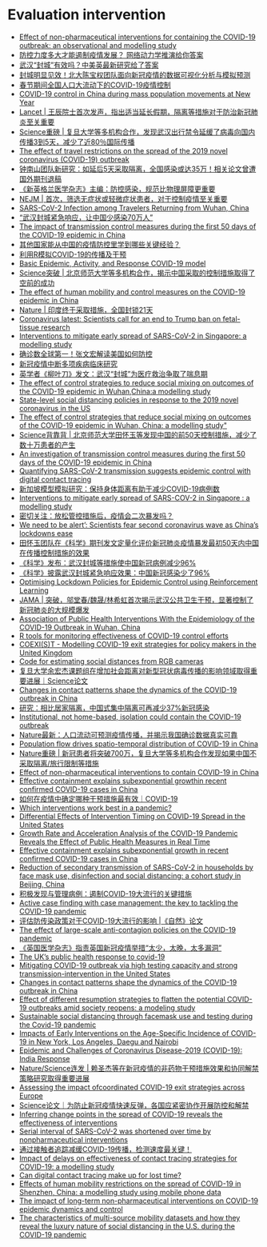 # Evaluation intervention
- [Effect of non-pharmaceutical interventions for containing the COVID-19 outbreak: an observational and modelling study](https://www.worldpop.org/events/COVID_NPI)
- [防控力度多大才能遏制疫情发展？ 网络动力学推演给你答案](https://mp.weixin.qq.com/s/cOR7vX7HDpze8bwjUWf_RQ)
- [武汉“封城”有效吗？中美英最新研究给了答案](https://mp.weixin.qq.com/s/9mLMejp-32ZXepd_dGO_jg)
- [封城明显见效！北大陈宝权团队面向新冠疫情的数据可视化分析与模拟预测](https://mp.weixin.qq.com/s?__biz=MzI3MTA0MTk1MA==&mid=2652063313&idx=2&sn=017c26ec474fac9ab28f1fcf5616ff35&chksm=f12032a0c657bbb61303f83a421d0fa84ef7b4a3d1bac3ee26dcc316c8ff9b735c89f522d75d&mpshare=1&scene=1&srcid=&sharer_sharetime=1581410993797&sharer_shareid=9e5fd5f5b70c04306ea0c75c977dcdf9#rd)
- [春节期间全国人口大流动下的COVID-19疫情控制](https://mp.weixin.qq.com/s?__biz=MzU0Njk0ODk4Mg==&mid=2247487424&idx=1&sn=b3570dcfa7ac64ec69ed0b8993cd1915&chksm=fb549dd9cc2314cf4feffbf026f7a60274ba50d794633d5fb6cc8492bb22c369d526caf71d7c&mpshare=1&scene=1&srcid=&sharer_sharetime=1582626553764&sharer_shareid=cc522eb07e997d352cfce26bb80d69ec#rd)
- [COVID-19 control in China during mass population movements at New Year](https://www.thelancet.com/journals/lancet/article/PIIS0140-6736(20)30421-9/fulltext)
- [Lancet | 王辰院士首次发声，指出适当延长假期，隔离等措施对于防治新冠肺炎至关重要](https://mp.weixin.qq.com/s?__biz=MzU3MTE3MjUyOA==&mid=2247507374&idx=4&sn=92fe649edce8f1a15fb74fb2a8800767&chksm=fce6ae71cb912767bb8b65a3e0001b44e3ce49e178f9e3345837b9226c554a97ae2803cc12de&mpshare=1&scene=1&srcid=&sharer_sharetime=1582626657393&sharer_shareid=cc522eb07e997d352cfce26bb80d69ec#rd)
- [Science重磅 | 复旦大学等多机构合作，发现武汉出行禁令延缓了病毒向国内传播3到5天，减少了近80％国际传播](https://mp.weixin.qq.com/s?__biz=MzU3MTE3MjUyOA==&mid=2247507562&idx=3&sn=cefdf06d35e89e6aa6b2f546e0c9c41d&chksm=fce6adb5cb9124a334fb7457f809dc7a6dc2f8b4e9a55ea97217ea91fe10225cf14b0fed7b2b&mpshare=1&scene=1&srcid=&sharer_sharetime=1584908482987&sharer_shareid=cc522eb07e997d352cfce26bb80d69ec#rd)
- [The effect of travel restrictions on the spread of the 2019 novel coronavirus (COVID-19) outbreak](https://science.sciencemag.org/content/early/2020/03/05/science.aba9757)
- [钟南山团队新研究：如延后5天采取隔离，全国感染或达35万！相关论文曾遭国外期刊退稿](https://mp.weixin.qq.com/s?__biz=MjM5MTQzNzU2NA==&mid=2651677793&idx=1&sn=55259eece767b394e776e777d60f33bb&chksm=bd4c43f28a3bcae47f8f908ccab301e31c074c7532b67889e1878de55ecd7ebb70eb22eaf22a&mpshare=1&scene=1&srcid=&sharer_sharetime=1584907754166&sharer_shareid=cc522eb07e997d352cfce26bb80d69ec#rd)
- [《新英格兰医学杂志》主编：防控感染，规范比物理屏障更重要](https://mp.weixin.qq.com/s?__biz=MzIxNTc4NzU0MQ==&mid=2247494811&idx=1&sn=f515f2ad04104deb753ca754c92bb649&chksm=97905de1a0e7d4f79ee051ed5c3a16b27f0f6755d504391dedf0a48796afc98fd6061d48b5f7&mpshare=1&scene=1&srcid=&sharer_sharetime=1584906345157&sharer_shareid=cc522eb07e997d352cfce26bb80d69ec#rd)
- [NEJM | 首次，筛选无症状或轻微症状患者，对于控制疫情至关重要](https://mp.weixin.qq.com/s/YaXk_BMDDeklh5qDu_8L3A)
- [SARS-CoV-2 Infection among Travelers Returning from Wuhan, China](https://www.nejm.org/doi/full/10.1056/NEJMc2003100?query=featured_home)
- [“武汉封城紧急响应，让中国少感染70万人”](https://mp.weixin.qq.com/s/j2mYmv9i3nv9ubIdOcd0Iw)
- [The impact of transmission control measures during the first 50 days of the COVID-19 epidemic in China](https://www.medrxiv.org/content/10.1101/2020.01.30.20019844v4)
- [其他国家能从中国的疫情防控里学到哪些关键经验？](https://mp.weixin.qq.com/s/satnXZORWeFRJ18VmKmHLQ)
- [利用R模拟COVID-19的传播及干预](https://mp.weixin.qq.com/s/lN3HbVcWqSxQDtyblyOiMw)
- [Basic Epidemic, Activity, and Response COVID-19 model](https://github.com/wpgp/BEARmod)
- [Science突破 | 北京师范大学等多机构合作，揭示中国采取的控制措施取得了空前的成功](https://mp.weixin.qq.com/s/kY1VL4g8yjXSp3VyycpHmQ)
- [The effect of human mobility and control measures on the COVID-19 epidemic in China](https://science.sciencemag.org/content/early/2020/03/25/science.abb4218)
- [Nature | 印度终于采取措施，全国封锁21天](https://mp.weixin.qq.com/s/zwYVaBIDo-UtT0EfzahPog)
- [Coronavirus latest: Scientists call for an end to Trump ban on fetal-tissue research](https://www.nature.com/articles/d41586-020-00154-w)
- [Interventions to mitigate early spread of SARS-CoV-2 in Singapore: a modelling study](https://www.thelancet.com/journals/laninf/article/PIIS1473-3099(20)30162-6/fulltext)
- [确诊数全球第一！张文宏解读美国如何防控](https://mp.weixin.qq.com/s/BBeNYJGAJ54LpLJAq_iKEw)
- [新冠疫情中断多项疾病临床研究](https://mp.weixin.qq.com/s/9Xxsz6kGAKkcBkCFPT8ekw)
- [英学者《柳叶刀》发文：武汉“封城”为医疗救治争取了喘息期](http://news.sciencenet.cn/htmlnews/2020/3/437601.shtm)
- [The effect of control strategies to reduce social mixing on outcomes of the COVID-19 epidemic in Wuhan,China:a modelling study](https://www.thelancet.com/journals/lanpub/article/PIIS2468-2667(20)30073-6/fulltext)
- [State-level social distancing policies in response to the 2019 novel coronavirus in the US](https://github.com/COVID19StatePolicy/SocialDistancing)
- [The effect of control strategies that reduce social mixing on outcomes of the COVID-19 epidemic in Wuhan, China: a modelling study"](https://github.com/kieshaprem/covid19-agestructureSEIR-wuhan-social-distancing)
- [Science背靠背 | 北京师范大学田怀玉等发现中国的前50天控制措施，减少了数十万患者的产生](https://mp.weixin.qq.com/s/Ge0YyooY2XQsitXrXR7qJA)
- [An investigation of transmission control measures during the first 50 days of the COVID-19 epidemic in China](https://science.sciencemag.org/content/early/2020/03/30/science.abb6105)
- [Quantifying SARS-CoV-2 transmission suggests epidemic control with digital contact tracing](https://science.sciencemag.org/content/early/2020/03/30/science.abb6936)
- [新加坡模型模拟研究：保持身体距离有助于减少COVID-19病例数](https://mp.weixin.qq.com/s/4dW6vJ4xEC3pTNnp6aMYqw)
- [Interventions to mitigate early spread of SARS-COV-2 in Singapore : a modelling study](https://www.thelancet.com/journals/lancet/article/PIIS1473-3099(20)30162-6/fulltext)
- [密切关注：放松管控措施后，疫情会二次暴发吗？](https://mp.weixin.qq.com/s/XKtaQo2DO_l8Ce3_Jpusjw)
- [We need to be alert’: Scientists fear second coronavirus wave as China’s lockdowns ease](https://www.nature.com/articles/d41586-020-00938-0)
- [田怀玉团队在《科学》期刊发文定量化评价新冠肺炎疫情暴发最初50天内中国在传播控制措施的效果](https://mp.weixin.qq.com/s/MgpWkO4u5svsbg0SLk3ReQ)
- [《科学》发布：武汉封城等措施使中国新冠病例减少96%](https://mp.weixin.qq.com/s/T9sLyaNe7Wu78-lN3h0gkg)
- [《科学》披露武汉封城紧急响应效果：中国新冠感染少了96%](http://news.sciencenet.cn/htmlnews/2020/4/437782.shtm)
- [Optimising Lockdown Policies for Epidemic Control using Reinforcement Learning](https://arxiv.org/abs/2003.14093)
- [JAMA | 突破，邬堂春/魏晟/林希虹首次揭示武汉公共卫生干预，显著控制了新冠肺炎的大规模爆发](https://mp.weixin.qq.com/s/bnsSzDpf_NWU3qj_Hk3odA)
- [Association of Public Health Interventions With the Epidemiology of the COVID-19 Outbreak in Wuhan, China](https://jamanetwork.com/journals/jama/fullarticle/2764658)
- [R tools for monitoring effectiveness of COVID-19 control efforts](https://github.com/CBDRH/covidrecon)
- [COEXI(S)T - Modelling COVID-19 exit strategies for policy makers in the United Kingdom](https://github.com/gbohner/coexist)
- [Code for estimating social distances from RGB cameras](https://github.com/IIT-PAVIS/Social-Distancing)
- [复旦大学余宏杰课题组在增加社会距离对新型冠状病毒传播的影响领域取得重要进展｜Science论文](https://mp.weixin.qq.com/s/tvPUy1x7QtrIvTVYB-E6SA)
- [Changes in contact patterns shape the dynamics of the COVID-19 outbreak in China](https://science.sciencemag.org/content/early/2020/04/28/science.abb8001)
- [研究：相比居家隔离，中国式集中隔离可再减少37%新冠感染](http://news.sciencenet.cn/htmlnews/2020/5/439279.shtm)
- [Institutional, not home-based, isolation could contain the COVID-19 outbreak](https://www.thelancet.com/journals/lancet/article/PIIS0140-6736(20)31016-3/fulltext)
- [Nature最新：人口流动可预测疫情传播，并揭示我国确诊数据真实可靠](https://mp.weixin.qq.com/s/UHaJDX_RlU0VPSA_6I_ZrQ)
- [Population flow drives spatio-temporal distribution of COVID-19 in China](https://www.nature.com/articles/s41586-020-2284-y)
- [Nature重磅 | 新冠患者将突破700万，复旦大学等多机构合作发现如果中国不采取隔离/旅行限制等措施](https://mp.weixin.qq.com/s/lyDyxYA1JtUWhi7eKRnc0A)
- [Effect of non-pharmaceutical interventions to contain COVID-19 in China](https://www.nature.com/articles/s41586-020-2293-x)
- [Effective containment explains subexponential growthin recent confirmed COVID-19 cases in China](https://science.sciencemag.org/content/368/6492/742)
- [如何在疫情中确定哪种干预措施最有效｜COVID-19](https://mp.weixin.qq.com/s/_chdcG4XVqjSwtRSuRW3Dw)
- [Which interventions work best in a pandemic?](https://science.sciencemag.org/content/early/2020/05/20/science.abb6144)
- [Differential Effects of Intervention Timing on COVID-19 Spread in the United States](https://www.medrxiv.org/content/10.1101/2020.05.15.20103655v1)
- [Growth Rate and Acceleration Analysis of the COVID-19 Pandemic Reveals the Effect of Public Health Measures in Real Time](https://www.frontiersin.org/articles/10.3389/fmed.2020.00247/full)
- [Effective containment explains subexponential growth in recent confirmed COVID-19 cases in China](https://science.sciencemag.org/content/368/6492/742)
- [Reduction of secondary transmission of SARS-CoV-2 in households by face mask use, disinfection and social distancing: a cohort study in Beijing, China](https://gh.bmj.com/content/5/5/e002794)
- [积极发现与管理病例：遏制COVID-19大流行的关键措施](https://mp.weixin.qq.com/s/yTGbrt1YcK-XOSmWLZ9xIw)
- [Active case finding with case management: the key to tackling the COVID-19 pandemic](https://www.thelancet.com/journals/lancet/article/PIIS0140-6736(20)31278-2/fulltext)
- [评估防传染政策对于COVID-19大流行的影响 |《自然》论文](https://mp.weixin.qq.com/s/m1lmlDrsXWl76UAtAqxjkw)
- [The effect of large-scale anti-contagion policies on the COVID-19 pandemic](https://www.nature.com/articles/s41586-020-2404-8)
- [《英国医学杂志》指责英国新冠疫情举措“太少，太晚，太多漏洞”](https://mp.weixin.qq.com/s/LqXqO9ATyfLfqqBOgbnCGQ)
- [The UK’s public health response to covid-19](https://www.bmj.com/content/369/bmj.m1932)
- [Mitigating COVID-19 outbreak via high testing capacity and strong transmission-intervention in the United States](https://www.medrxiv.org/content/10.1101/2020.04.03.20052720v1)
- [Changes in contact patterns shape the dynamics of the COVID-19 outbreak in China](https://science.sciencemag.org/content/368/6498/1481)
- [Effect of different resumption strategies to flatten the potential COVID-19 outbreaks amid society reopens: a modeling study](https://www.medrxiv.org/content/10.1101/2020.06.25.20140418v1)
- [Sustainable social distancing through facemask use and testing during the Covid-19 pandemic](https://www.medrxiv.org/content/10.1101/2020.04.01.20049981v3)
- [Impacts of Early Interventions on the Age-Specific Incidence of COVID-19 in New York, Los Angeles, Daegu and Nairobi](https://www.medrxiv.org/content/10.1101/2020.04.19.20071803v1#disqus_thread)
- [Epidemic and Challenges of Coronavirus Disease-2019 (COVID-19): India Response](https://papers.ssrn.com/sol3/papers.cfm?abstract_id=3569665)
- [Nature/Science连发 | 赖圣杰等在新冠疫情的非药物干预措施效果和协同解禁策略研究取得重要进展](https://mp.weixin.qq.com/s/3N11ZpFRS0QwVszBK6Tdig)
- [Assessing the impact ofcoordinated COVID-19 exit strategies across Europe](https://science.sciencemag.org/content/early/2020/07/16/science.abc5096)
- [Science论文｜为防止新冠疫情快速反弹，各国应紧密协作开展防控和解禁](https://mp.weixin.qq.com/s/SuY13Z8nth2FtmL8MQXO8Q)
- [Inferring change points in the spread of COVID-19 reveals the effectiveness of interventions](https://science.sciencemag.org/content/369/6500/eabb9789)
- [Serial interval of SARS-CoV-2 was shortened over time by nonpharmaceutical interventions](https://science.sciencemag.org/content/early/2020/07/20/science.abc9004)
- [通过接触者追踪减缓COVID-19传播，检测速度最关键！](https://mp.weixin.qq.com/s/d-NXK58oEJsxZcQlzPeQcw)
- [Impact of delays on effectiveness of contact tracing strategies for COVID-19: a modelling study](https://www.thelancet.com/journals/lanpub/article/PIIS2468-2667(20)30157-2/fulltext)
- [Can digital contact tracing make up for lost time?](https://www.thelancet.com/journals/lanpub/article/PIIS2468-2667(20)30160-2/fulltext#%20)
- [Effects of human mobility restrictions on the spread of COVID-19 in Shenzhen, China: a modelling study using mobile phone data](https://www.sciencedirect.com/science/article/pii/S2589750020301655?via%3Dihub#fig3)
- [The impact of long-term non-pharmaceutical interventions on COVID-19 epidemic dynamics and control](https://www.medrxiv.org/content/10.1101/2020.05.03.20089078v1)
- [The characteristics of multi-source mobility datasets and how they reveal the luxury nature of social distancing in the U.S. during the COVID-19 pandemic](https://www.medrxiv.org/content/10.1101/2020.07.31.20143016v1)